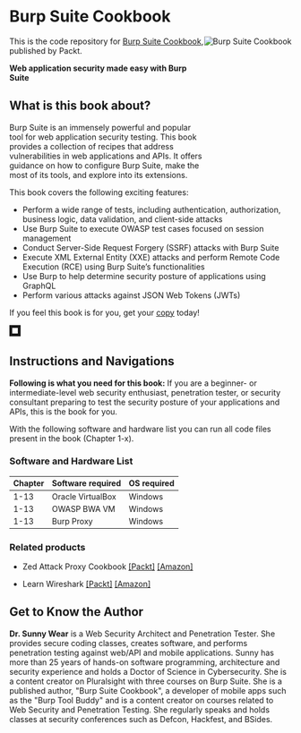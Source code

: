 # Burp Suite Cookbook

<a href="https://www.packtpub.com/product/azure-architecture-explained/9781837634811?utm_source=github&utm_medium=repository&utm_campaign=9781786461629"><img src="https://content.packt.com/B11780/cover_image_small.png" alt="Burp Suite Cookbook" height="256px" align="right"></a>

This is the code repository for [Burp Suite Cookbook](), published by Packt.

**Web application security made easy with Burp Suite**

## What is this book about?
Burp Suite is an immensely powerful and popular tool for web application security testing. This book provides a collection of recipes that address vulnerabilities in web applications and APIs. It offers guidance on how to configure Burp Suite, make the most of its tools, and explore into its extensions.

This book covers the following exciting features:
* Perform a wide range of tests, including authentication, authorization, business logic, data validation, and client-side attacks
* Use Burp Suite to execute OWASP test cases focused on session management
* Conduct Server-Side Request Forgery (SSRF) attacks with Burp Suite
* Execute XML External Entity (XXE) attacks and perform Remote Code Execution (RCE) using Burp Suite’s functionalities
* Use Burp to help determine security posture of applications using GraphQL
* Perform various attacks against JSON Web Tokens (JWTs)	

If you feel this book is for you, get your [copy](https://www.amazon.com/Burp-Suite-Cookbook-application-security/dp/183508107X/ref=sr_1_1?crid=2GTAYO7S5HLT2&keywords=burp+suite+cookbook&qid=1697542631&sprefix=Burp+Suit%2Caps%2C535&sr=8-1) today!

<a href="https://www.packtpub.com/?utm_source=github&utm_medium=banner&utm_campaign=GitHubBanner"><img src="https://raw.githubusercontent.com/PacktPublishing/GitHub/master/GitHub.png" 
alt="https://www.packtpub.com/" border="5" /></a>

## Instructions and Navigations

**Following is what you need for this book:**
If you are a beginner- or intermediate-level web security enthusiast, penetration tester, or security consultant preparing to test the security posture of your applications and APIs, this is the book for you.

With the following software and hardware list you can run all code files present in the book (Chapter 1-x).
### Software and Hardware List
| Chapter | Software required | OS required |
| -------- | ------------------------------------ | ----------------------------------- |
| 1-13 | Oracle VirtualBox | Windows |
| 1-13 | OWASP BWA VM | Windows |
| 1-13 | Burp Proxy | Windows |


### Related products
* Zed Attack Proxy Cookbook [[Packt]](https://www.packtpub.com/product/zed-attack-proxy-cookbook/9781801817332) [[Amazon]](https://www.amazon.com/Zed-Attack-Proxy-Cookbook-applications/dp/1801817332/ref=sr_1_1?crid=1E5GEAT03HHEO&keywords=zed+attack+proxy+cookbook&qid=1697543451&sprefix=zed+attac%2Caps%2C450&sr=8-1)

* Learn Wireshark [[Packt]](https://www.packtpub.com/product/learn-wireshark-second-edition/9781803231679) [[Amazon]](https://www.amazon.com/Learn-Wireshark-definitive-analyzing-troubleshooting/dp/180323167X/ref=sr_1_1?crid=2VEFF2A30PX7T&keywords=learn+wireshark&qid=1697543508&sprefix=learn+wireshar%2Caps%2C334&sr=8-1)

## Get to Know the Author
**Dr. Sunny Wear**
is a Web Security Architect and Penetration Tester. She provides secure coding classes, creates software, and performs penetration testing against web/API and mobile applications. Sunny has more than 25 years of hands-on software programming, architecture and security experience and holds a Doctor of Science in Cybersecurity. She is a content creator on Pluralsight with three courses on Burp Suite. She is a published author, "Burp Suite Cookbook", a developer of mobile apps such as the "Burp Tool Buddy" and is a content creator on courses related to Web Security and Penetration Testing. She regularly speaks and holds classes at security conferences such as Defcon, Hackfest, and BSides.

